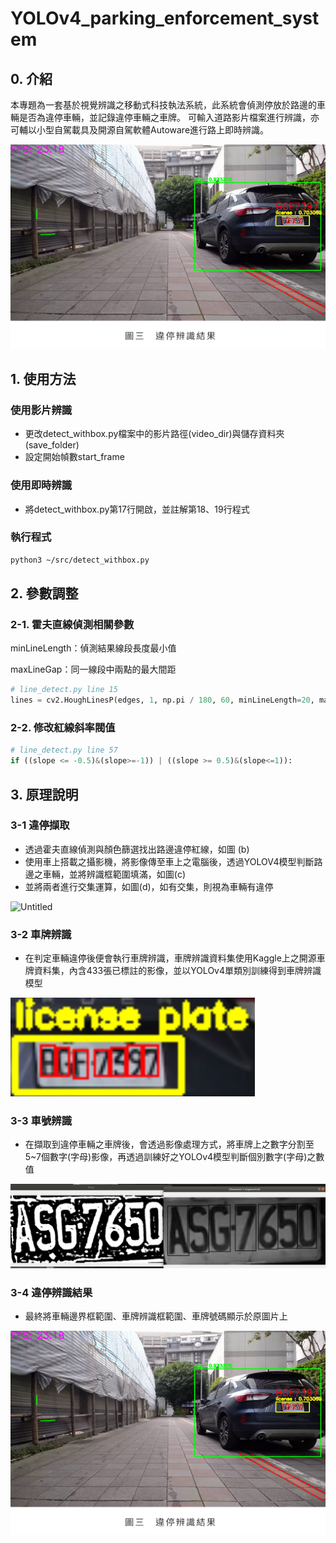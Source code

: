 # YOLOv4_parking_enforcement_system

## 0. 介紹

本專題為一套基於視覺辨識之移動式科技執法系統，此系統會偵測停放於路邊的車輛是否為違停車輛，並記錄違停車輛之車牌。
可輸入道路影片檔案進行辨識，亦可輔以小型自駕載具及開源自駕軟體Autoware進行路上即時辨識。

![Untitled](Document/Untitled.png)

## 1. 使用方法

### 使用影片辨識

- 更改detect_withbox.py檔案中的影片路徑(video_dir)與儲存資料夾(save_folder)
- 設定開始幀數start_frame

### 使用即時辨識

- 將detect_withbox.py第17行開啟，並註解第18、19行程式

### 執行程式

```bash
python3 ~/src/detect_withbox.py
```

## 2. 參數調整

### 2-1. 霍夫直線偵測相關參數

minLineLength：偵測結果線段長度最小值

maxLineGap：同一線段中兩點的最大間距

```python
# line_detect.py line 15
lines = cv2.HoughLinesP(edges, 1, np.pi / 180, 60, minLineLength=20, maxLineGap=10)
```

### 2-2. 修改紅線斜率閥值

```python
# line_detect.py line 57
if ((slope <= -0.5)&(slope>=-1)) | ((slope >= 0.5)&(slope<=1)):
```

## 3.  原理說明

### 3-1 違停擷取

- 透過霍夫直線偵測與顏色篩選找出路邊違停紅線，如圖 (b)
- 使用車上搭載之攝影機，將影像傳至車上之電腦後，透過YOLOV4模型判斷路邊之車輛，並將辨識框範圍填滿，如圖(c)
- 並將兩者進行交集運算，如圖(d)，如有交集，則視為車輛有違停

![Untitled](Document/car_video_%202.gif)

### 3-2 車牌辨識

- 在判定車輛違停後便會執行車牌辨識，車牌辨識資料集使用Kaggle上之開源車牌資料集，內含433張已標註的影像，並以YOLOv4單類別訓練得到車牌辨識模型

![Untitled](Document/Untitled%202.png)

### 3-3 車號辨識

- 在擷取到違停車輛之車牌後，會透過影像處理方式，將車牌上之數字分割至5~7個數字(字母)影像，再透過訓練好之YOLOv4模型判斷個別數字(字母)之數值

![Untitled](Document/Untitled%203.png)

### 3-4 違停辨識結果

- 最終將車輛邊界框範圍、車牌辨識框範圍、車牌號碼顯示於原圖片上

![Untitled](Document/Untitled.png)

